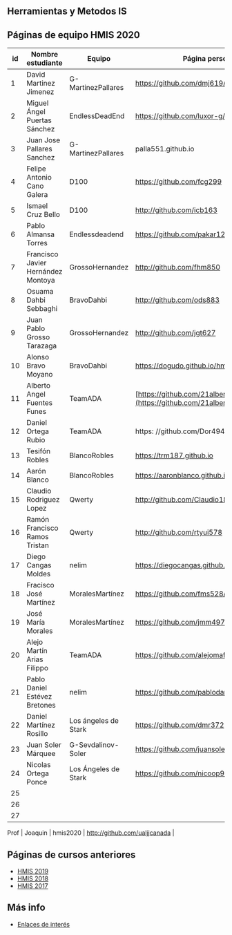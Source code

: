 ## Herramientas y Metodos IS

## Páginas de equipo HMIS 2020

id | Nombre estudiante  | Equipo | Página personal | Repositorio de Web de equipo 
-- | ----------------- | ----------------- | ----------------- | -----------------
1 |David Martinez Jimenez| G-MartinezPallares | https://github.com/dmj619/dmj619.github.io |http://webg-martinezpallares.northeurope.cloudapp.azure.com/| 
2 | Miguel Ángel Puertas Sánchez | EndlessDeadEnd | https://github.com/luxor-g/hmis-sesion04 | endless-page.eastus.cloudapp.azure.com
3 |Juan Jose Pallares Sanchez| G-MartinezPallares| palla551.github.io |  https://hmis20-jps105.azurewebsites.net/
4 |Felipe Antonio Cano Galera |D100 |https://github.com/fcg299|https://hmis20-fcg299.azurewebsites.net/ 
5 | Ismael Cruz Bello | D100 | http://github.com/icb163 | -
6 | Pablo Almansa Torres| Endlessdeadend | https://github.com/pakar12/hmis-repo01.git | 
7 | Francisco Javier Hernández Montoya| GrossoHernandez | http://github.com/fhm850 | https://github.com/jgt627/GrossoHernandez.git |   
8 | Osuama Dahbi Sebbaghi | BravoDahbi| http://github.com/ods883 | http://webbravodahbi.eastus.cloudapp.azure.com/ |  
9 | Juan Pablo Grosso Tarazaga | GrossoHernandez | http://github.com/jgt627 | https://github.com/jgt627/GrossoHernandez.git |
10 | Alonso Bravo Moyano | BravoDahbi | https://dogudo.github.io/hmis-repo01/ | 
11 | Alberto Angel Fuentes Funes | TeamADA | [https://github.com/21albertoff/](https://github.com/21albertoff/) |[https://21albertoff.github.com/TeamAda/](https://21albertoff.github.io/TeamAda/)
12 | Daniel Ortega Rubio | TeamADA | https: //github.com/Dor494 |  
13 | Tesifón Robles|  BlancoRobles| https://trm187.github.io | 
14 | Aarón Blanco | BlancoRobles |https://aaronblanco.github.io | https://github.com/aaronblanco/hmis-sesion04 
15 | Claudio Rodriguez Lopez | Qwerty | http://github.com/Claudio1812 | Yo voy con rmaon el de abajo
16 | Ramón Francisco Ramos Tristan | Qwerty | http://github.com/rtyui578 | paginaqwerty-1124545454.westeurope.cloud.app.azure.com 
17 | Diego Cangas Moldes | nelim | https://diegocangas.github.io/ | -----------------
18 | Fracisco José Martínez | MoralesMartínez | https://github.com/fms528/fms528.github.io | https://github.com/jmm497/Sesion04HMIS
19 | José María Morales | MoralesMartínez | https://github.com/jmm497/jmm497.github.io | https://github.com/jmm497/Sesion04HMIS
20 | Alejo Martín Arias Filippo | TeamADA | https://github.com/alejomaf/ | |
21 | Pablo Daniel Estévez Bretones | nelim | https://github.com/pablodaniel11/ | 
22 | Daniel Martínez Rosillo | Los ángeles de Stark | https://github.com/dmr372 | --------------
23 | Juan Soler Márquee| G-Sevdalinov-Soler | https://github.com/juansolerual |  https://github.com/juansolerual/sesion04
24 | Nicolas Ortega Ponce |  Los Ángeles de Stark | https://github.com/nicoop98 | --------------
25 | | | | 
26 | | | | 
27 | | | | 


Prof | Joaquin | hmis2020 | http://github.com/ualjjcanada  |


## Páginas de cursos anteriores
* [HMIS 2019](index2019.md)
* [HMIS 2018](index2018.md)
* [HMIS 2017](index2017.md)

## Más info
* [Enlaces de interés](enlaces.md)
